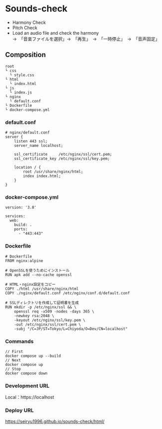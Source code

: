 # Sounds-check

- Harmony Check
- Pitch Check
- Load an audio file and check the harmony  
  →　「音楽ファイルを選択」→　「再生」　→　「一時停止」　→　「音声固定」

## Composition
```
root
└ css
  └ style.css
└ html
  └ index.html
└ js
  └ index.js
└ nginx
  └ default.conf
└ Dockerfile
└ docker-compose.yml
```

### default.conf
```
# nginx/default.conf
server {
    listen 443 ssl;
    server_name localhost;

    ssl_certificate     /etc/nginx/ssl/cert.pem;
    ssl_certificate_key /etc/nginx/ssl/key.pem;

    location / {
        root /usr/share/nginx/html;
        index index.html;
    }
}

```

### docker-compose.yml
```
version: '3.8'

services:
  web:
    build: .
    ports:
      - "443:443"

```

### Dockerfile
```
# Dockerfile
FROM nginx:alpine

# OpenSSLを使うためにインストール
RUN apk add --no-cache openssl

# HTML・nginx設定をコピー
COPY ./html /usr/share/nginx/html
COPY ./nginx/default.conf /etc/nginx/conf.d/default.conf

# SSLディレクトリを作成して証明書を生成
RUN mkdir -p /etc/nginx/ssl && \
    openssl req -x509 -nodes -days 365 \
    -newkey rsa:2048 \
    -keyout /etc/nginx/ssl/key.pem \
    -out /etc/nginx/ssl/cert.pem \
    -subj "/C=JP/ST=Tokyo/L=Chiyoda/O=Dev/CN=localhost"

```

### Commands
```
// First
docker compose up --build
// Next
docker compose up
// Stop
docker compose down
```

### Development URL
Local：https://localhost

### Deploy URL
https://seiryu1996.github.io/sounds-check/html/